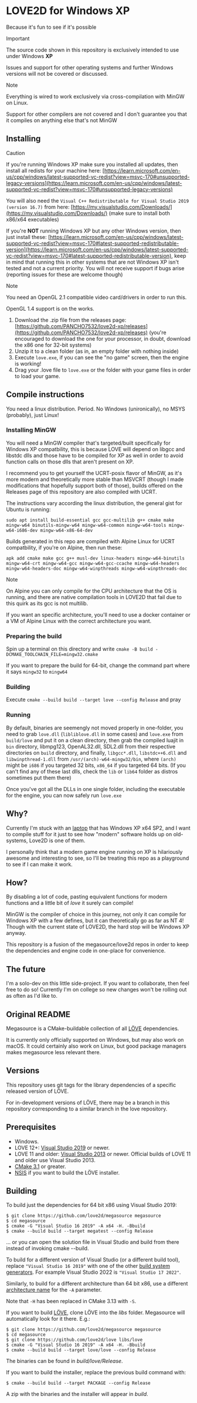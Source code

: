 # LOVE2D for Windows XP
Because it's fun to see if it's possible

> [!IMPORTANT]  
> The source code shown in this repository is exclusively intended to use under Windows **XP**
>
> Issues and support for other operating systems and further Windows versions will not be covered or discussed.

> [!NOTE]
> Everything is wired to work exclusively via cross-compilation with MinGW on Linux.
>
> Support for other compilers are not covered and I don't guarantee you that it compiles on anything else that's not MinGW

## Installing
> [!CAUTION]
> If you're running Windows XP make sure you installed all updates, then install all redists for your machine here: [https://learn.microsoft.com/en-us/cpp/windows/latest-supported-vc-redist?view=msvc-170#unsupported-legacy-versions](https://learn.microsoft.com/en-us/cpp/windows/latest-supported-vc-redist?view=msvc-170#unsupported-legacy-versions)
> 
> You will also need the `Visual C++ Redistributable for Visual Studio 2019 (version 16.7)` from here: [https://my.visualstudio.com/Downloads/](https://my.visualstudio.com/Downloads/) (make sure to install both x86/x64 executables)
>
> If you're **NOT** running Windows XP but any other Windows version, then just install these: [https://learn.microsoft.com/en-us/cpp/windows/latest-supported-vc-redist?view=msvc-170#latest-supported-redistributable-version](https://learn.microsoft.com/en-us/cpp/windows/latest-supported-vc-redist?view=msvc-170#latest-supported-redistributable-version), keep in mind that running this in other systems that are not Windows XP isn't tested and not a current priority. You will not receive support if bugs arise (reporting issues for these are welcome though)

> [!NOTE]
> You need an OpenGL 2.1 compatible video card/drivers in order to run this.
>
> OpenGL 1.4 support is on the works.

1) Download the .zip file from the releases page: [https://github.com/PANCHO7532/love2d-xp/releases](https://github.com/PANCHO7532/love2d-xp/releases) (you're encouraged to download the one for your processor, in doubt, download the x86 one for 32-bit systems)
2) Unzip it to a clean folder (as in, an empty folder with nothing inside)
3) Execute `love.exe`, if you can see the "no game" screen, then the engine is working!
4) Drag your .love file to `love.exe` or the folder with your game files in order to load your game.

## Compile instructions
You need a linux distribution. Period.
No Windows (unironically), no MSYS (probably), just Linux!

### Installing MinGW
You will need a MinGW compiler that's targeted/built specifically for Windows XP compatbility, this is because LOVE will depend on libgcc and libstdc dlls and those have to be compiled for XP as well in order to avoid function calls on those dlls that aren't present on XP.

I recommend you to get yourself the UCRT-posix flavor of MinGW, as it's more modern and theoretically more stable than MSVCRT (though I made modifications that hopefully support both of those), builds offered on the Releases page of this repository are also compiled with UCRT.

The instructions vary according the linux distribution, the general gist for Ubuntu is running:

`sudo apt install build-essential gcc gcc-multilib g++ cmake make mingw-w64 binutils-mingw-w64 mingw-w64-common mingw-w64-tools mingw-w64-i686-dev mingw-w64-x86-64-dev`

Builds generated in this repo are compiled with Alpine Linux for UCRT compatbility, if you're on Alpine, then run these:

`apk add cmake make gcc g++ musl-dev linux-headers mingw-w64-binutils mingw-w64-crt mingw-w64-gcc mingw-w64-gcc-ccache mingw-w64-headers mingw-w64-headers-doc mingw-w64-winpthreads mingw-w64-winpthreads-doc`
> [!NOTE]
> On Alpine you can only compile for the CPU architecture that the OS is running, and there are native compilation tools in LOVE2D that fail due to this quirk as its gcc is not multilib.
>
> If you want an specific architecture, you'll need to use a docker container or a VM of Alpine Linux with the correct architecture you want.

### Preparing the build

Spin up a terminal on this directory and write `cmake -B build -DCMAKE_TOOLCHAIN_FILE=mingw32.cmake`

If you want to prepare the build for 64-bit, change the command part where it says `mingw32` to `mingw64`

### Building

Execute `cmake --build build --target love --config Release` and pray

### Running

By default, binaries are seemengly not moved properly in one-folder, you need to grab `love.dll` (`libliblove.dll` in some cases) and `love.exe` from `build/love` and put it on a clean directory, then grab the compiled luajit in `bin` directory, libmpg123, OpenAL32.dll, SDL2.dll from their respective directories on `build` directory, and finally, `libgcc*.dll`, `libstdc++6.dll` and `libwinpthread-1.dll` from `/usr/(arch)-w64-mingw32/bin`, where `(arch)` might be `i686` if you targeted 32 bits, `x86_64` if you targeted 64 bits. (If you can't find any of these last dlls, check the `lib` or `lib64` folder as distros sometimes put them there)

Once you've got all the DLLs in one single folder, including the executable for the engine, you can now safely run `love.exe`

## Why?
Currently I'm stuck with an [laptop](https://soporte.exo.com.ar/support/solutions/articles/22000272369-netbook-exo-smart-x352) that has Windows XP x64 SP2, and I want to compile stuff for it just to see how "modern" software holds up on old-systems, Love2D is one of them.

I personally think that a modern game engine running on XP is hilariously awesome and interesting to see, so I'll be treating this repo as a playground to see if I can make it work.

## How?
By disabling a lot of code, pasting equivalent functions for modern functions and a little bit of *love* it surely can compile!

MinGW is the compiler of choice in this journey, not only it can compile for Windows XP with a few defines, but it can theoretically go as far as NT 4! Though with the current state of LOVE2D, the hard stop will be Windows XP anyway.

This repository is a fusion of the megasource/love2d repos in order to keep the dependencies and engine code in one-place for convenience.

## The future
I'm a solo-dev on this little side-project. If you want to collaborate, then feel free to do so! Currently I'm on college so new changes won't be rolling out as often as I'd like to.

## Original README

Megasource is a CMake-buildable collection of all [LÖVE][love2d] dependencies.

It is currently only officially supported on Windows, but may also work on macOS. It could certainly also work on Linux, but good package managers makes megasource less relevant there.

Versions
--------

This repository uses git tags for the library dependencies of a specific released version of LÖVE.

For in-development versions of LÖVE, there may be a branch in this repository corresponding to a similar branch in the love repository.

Prerequisites
-------------

 - Windows.
 - LOVE 12+: [Visual Studio 2019][vs2019] or newer.
 - LOVE 11 and older: [Visual Studio 2013][oldvs] or newer. Official builds of LOVE 11 and older use Visual Studio 2013.
 - [CMake 3.1][cmake] or greater.
 - [NSIS][nsis] if you want to build the LÖVE installer.

Building
--------

To build just the dependencies for 64 bit x86 using Visual Studio 2019:

	$ git clone https://github.com/love2d/megasource megasource
	$ cd megasource
	$ cmake -G "Visual Studio 16 2019" -A x64 -H. -Bbuild
	$ cmake --build build --target megatest --config Release

... or you can open the solution file in Visual Studio and build from there instead of invoking cmake --build.

To build for a different version of Visual Studio (or a different build tool), replace ```"Visual Studio 16 2019"``` with one of the other [build system generators][generators]. For example Visual Studio 2022 is ```"Visual Studio 17 2022"```.

Similarly, to build for a different architecture than 64 bit x86, use a different [architecture name][architectures] for the ```-A``` parameter.

Note that ```-H``` has been replaced in CMake 3.13 with ```-S```.

If you want to build [LÖVE][love2d], clone LÖVE into the *libs* folder. Megasource will automatically look for it there. E.g.:

	$ git clone https://github.com/love2d/megasource megasource
	$ cd megasource
	$ git clone https://github.com/love2d/love libs/love
	$ cmake -G "Visual Studio 16 2019" -A x64 -H. -Bbuild
	$ cmake --build build --target love/love --config Release

The binaries can be found in *build/love/Release*.

If you want to build the installer, replace the previous build command with:

    $ cmake --build build --target PACKAGE --config Release

A zip with the binaries and the installer will appear in *build*.

[love2d]: http://love2d.org
[cmake]: http://www.cmake.org/
[nsis]: http://nsis.sourceforge.net
[vs2019]: https://visualstudio.microsoft.com/downloads/
[oldvs]: https://visualstudio.microsoft.com/vs/older-downloads/
[generators]: https://cmake.org/cmake/help/latest/manual/cmake-generators.7.html#visual-studio-generators
[architectures]: https://cmake.org/cmake/help/latest/generator/Visual%20Studio%2016%202019.html#platform-selection

